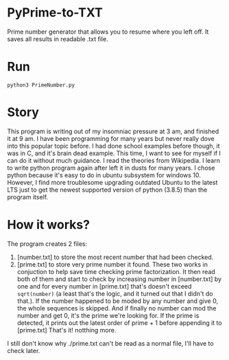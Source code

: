 # PyPrime-to-TXT
Prime number generator that allows you to resume where you left off. It saves all results in readable .txt file.
# Run
`python3 PrimeNumber.py`
# Story
This program is writing out of my insomniac pressure at 3 am, and finished it at 9 am. I have been programming for many years but never really dove into this popular topic before.
I had done school examples before though, it was in C, and it's brain dead example. This time, I want to see for myself if I can do it without much guidance.
I read the theories from Wikipedia. I learn to write python program again after left it in dusts for many years. I chose python because it's easy to do in ubuntu subsystem for windows 10. However, I find more troublesome upgrading outdated Ubuntu to the latest LTS just to get the newest supported version of python (3.8.5) than the program itself.
# How it works?
The program creates 2 files:
  1. [number.txt] to store the most recent number that had been checked.
  2. [prime.txt] to store very prime number it found.
These two works in conjuction to help save time checking prime factorization.
It then read both of them and start to check by increasing number in [number.txt] by one and for every number in [prime.txt] that's doesn't exceed `sqrt(number)`
(a least that's the logic, and it turned out that I didn't do that.). If the number happened to be moded by any number and give 0, the whole sequences is skipped.
And if finally no number can mod the number and get 0, it's the prime we're looking for.
If the prime is detected, it prints out the latest order of prime + 1 before appending it to [prime.txt]
That's it! notthing more.

I still don't know why ./prime.txt can't be read as a normal file, I'll have to check later.
